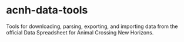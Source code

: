 # acnh-data-tools

Tools for downloading, parsing, exporting, and importing data from the official Data Spreadsheet for Animal Crossing New Horizons.
